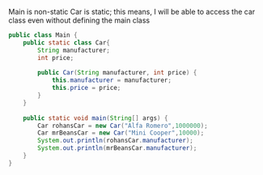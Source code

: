 Main is non-static
Car is static;
this means, I will be able to access the car class even without defining the main class
```java
public class Main {  
    public static class Car{  
        String manufacturer;  
        int price;  
  
        public Car(String manufacturer, int price) {  
            this.manufacturer = manufacturer;  
            this.price = price;  
        }  
    }  
  
    public static void main(String[] args) {  
        Car rohansCar = new Car("Alfa Romero",1000000);  
        Car mrBeansCar = new Car("Mini Cooper",10000);  
        System.out.println(rohansCar.manufacturer);  
        System.out.println(mrBeansCar.manufacturer);  
    }  
}
```
